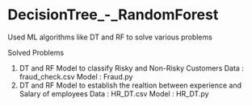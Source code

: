 # DecisionTree_-_RandomForest
Used ML algorithms like DT and RF to solve various problems


Solved Problems

1. DT and RF Model to classify Risky and Non-Risky Customers
            Data : fraud_check.csv
            Model : Fraud.py
2. DT and RF Model to establish the realtion between experience and Salary of employees
            Data : HR_DT.csv
            Model : HR_DT.py
